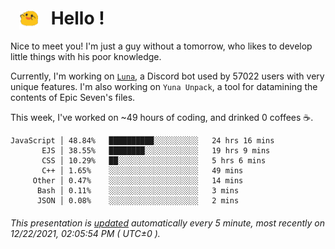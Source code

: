 <h1>   <img src="./spoink.gif" style="vertical-align:middle;" width="30px">   Hello ! </h1>

Nice to meet you! I'm just a guy without a tomorrow, who likes to develop little things with his poor knowledge.

Currently, I'm working on <a href='https://github.com/Asgarrrr/Luna'>`Luna`</a>, a Discord bot used by 57022 users with very unique features. I'm also working on `Yuna Unpack`, a tool for datamining the contents of Epic Seven's files.

This week, I've worked on ~49 hours of coding, and drinked 0 coffees ☕.

```
JavaScript │ 48.84%   ██████████░░░░░░░░░░   24 hrs 16 mins
       EJS │ 38.55%   ████████░░░░░░░░░░░░   19 hrs 9 mins
       CSS │ 10.29%   ██░░░░░░░░░░░░░░░░░░   5 hrs 6 mins
       C++ │ 1.65%    ░░░░░░░░░░░░░░░░░░░░   49 mins
     Other │ 0.47%    ░░░░░░░░░░░░░░░░░░░░   14 mins
      Bash │ 0.11%    ░░░░░░░░░░░░░░░░░░░░   3 mins
      JSON │ 0.08%    ░░░░░░░░░░░░░░░░░░░░   2 mins
```

###### This presentation is [updated](https://github.com/Asgarrrr) automatically every 5 minute, most recently on 12/22/2021, 02:05:54 PM ( UTC±0 ).